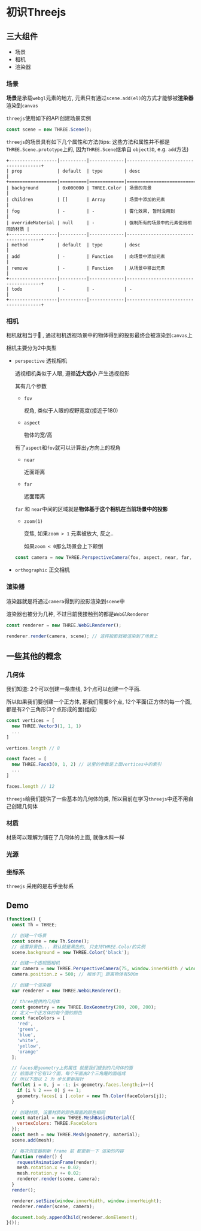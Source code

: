 # 初识Threejs

## 三大组件

- 场景
- 相机
- 渲染器

### 场景

**场景**是承载`webgl`元素的地方, 元素只有通过`scene.add(el)`的方式才能够被**渲染器**渲染到`canvas`

`threejs`使用如下的API创建场景实例

```javascript
const scene = new THREE.Scene();
```

`threejs`的场景具有如下几个属性和方法(tips: 这些方法和属性并不都是`THREE.Scene.prototype`上的, 因为`THREE.Scene`继承自 `object3D`, e.g. `add`方法)

```
+------------------|----------|-------------|--------------------------------------+
| prop             | default  | type        | desc                                 |
+==================|==========|=============|======================================+
| background       | 0x000000 | THREE.Color | 场景的背景                           |
| children         | []       | Array       | 场景中添加的元素                     |
| fog              | -        | -           | 雾化效果, 暂时没用到                 |
| overrideMaterial | null     | -           | 强制所有的场景中的元素使用相同的材质 |
+------------------|----------|-------------|--------------------------------------+
| method           | default  | type        | desc                                 |
| add              | -        | Function    | 向场景中添加元素                     |
| remove           | -        | Function    | 从场景中移出元素                     |
+------------------|----------|-------------|--------------------------------------+
| todo             | -        | -           | -                                    |
+------------------|----------|-------------|--------------------------------------+
```

### 相机

相机就相当于👀 , 通过相机透视场景中的物体得到的投影最终会被渲染到`canvas`上

相机主要分为2中类型

- `perspective` 透视相机

  透视相机类似于人眼, 遵循**近大远小** 产生透视投影

  其有几个参数

  - `fov`

    视角, 类似于人眼的视野宽度(接近于180)

  - `aspect`

    物体的宽/高

  有了`aspect`和`fov`就可以计算出`y`方向上的视角

  - `near`

    近面距离

  - `far`

    远面距离

  `far` 和 `near`中间的区域就是**物体基于这个相机在当前场景中的投影**

  - `zoom(1)`

    变焦, 如果`zoom > 1` 元素被放大, 反之..

    如果`zoom < 0`那么场景会上下颠倒

  ```javascript
  const camera = new THREE.PerspectiveCamera(fov, aspect, near, far, zoom);
  ```

- `orthographic` 正交相机
  
### 渲染器

渲染器就是将通过`camera`得到的投影渲染到`scene`中

渲染器也被分为几种, 不过目前我接触到的都是`WebGlRenderer`

```javascript
const renderer = new THREE.WebGLRenderer();

renderer.render(camera, scene); // 这样投影就被渲染到了场景上
```

## 一些其他的概念

### 几何体

我们知道: 2个可以创建一条直线, 3个点可以创建一个平面.

所以如果我们要创建一个正方体, 那我们需要8个点, 12个平面(正方体的每一个面, 都是有2个三角形(3个点形成的面)组成)

```javascript
const vertices = [
  new THREE.Vector3(1, 1, 1)
  ...
]

vertices.length // 8

const faces = [
  new THREE.Face3(0, 1, 2) // 这里的参数是上面vertices中的索引
  ...
]

faces.length // 12
```

`threejs`给我们提供了一些基本的几何体的类, 所以目前在学习`threejs`中还不用自己创建几何体

### 材质

材质可以理解为铺在了几何体的上面, 就像木料一样

### 光源

### 坐标系

`threejs` 采用的是右手坐标系

## Demo

```javascript
(function() {
  const Th = THREE;

  // 创建一个场景
  const scene = new Th.Scene();
  // 设置背景色... 默认就是黑色的, 只支持THREE.Color的实例
  scene.background = new THREE.Color('black');

  // 创建一个透视图相机
  var camera = new THREE.PerspectiveCamera(75, window.innerWidth / window.innerHeight, 0.1, 1000);
  camera.position.z = 500; // 相当于👀 距离物体有500m

  // 创建一个渲染器
  var renderer = new THREE.WebGLRenderer();

  // three提供的几何体
  const geometry = new THREE.BoxGeometry(200, 200, 200);
  // 定义一个正方体的每个面的颜色
  const faceColors = [
    'red',
    'green',
    'blue',
    'white',
    'yellow',
    'orange'
  ];

  // faces是geometry上的属性 就是我们提到的几何体的面
  // 前面说个它有12个面，每个平面由2个三角醒的面组成
  // 所以下面以 2 为 步长更新指针
  for(let i = 0, j = -1; i< geometry.faces.length;i++){
    if (i % 2 === 0) j += 1;
    geometry.faces[ i ].color = new Th.Color(faceColors[j]);
  }

  // 创建材质, 设置材质的颜色跟面的颜色相同
  const material = new THREE.MeshBasicMaterial({
    vertexColors: THREE.FaceColors
  });
  const mesh = new THREE.Mesh(geometry, material);
  scene.add(mesh);

  // 每次浏览器刷新 frame 前 都更新一下 渲染的内容
  function render() {
    requestAnimationFrame(render);
    mesh.rotation.x += 0.02;
    mesh.rotation.y += 0.02;
    renderer.render(scene, camera);
  }
  render();

  renderer.setSize(window.innerWidth, window.innerHeight);
  renderer.render(scene, camera);

  document.body.appendChild(renderer.domElement);
}());
```
